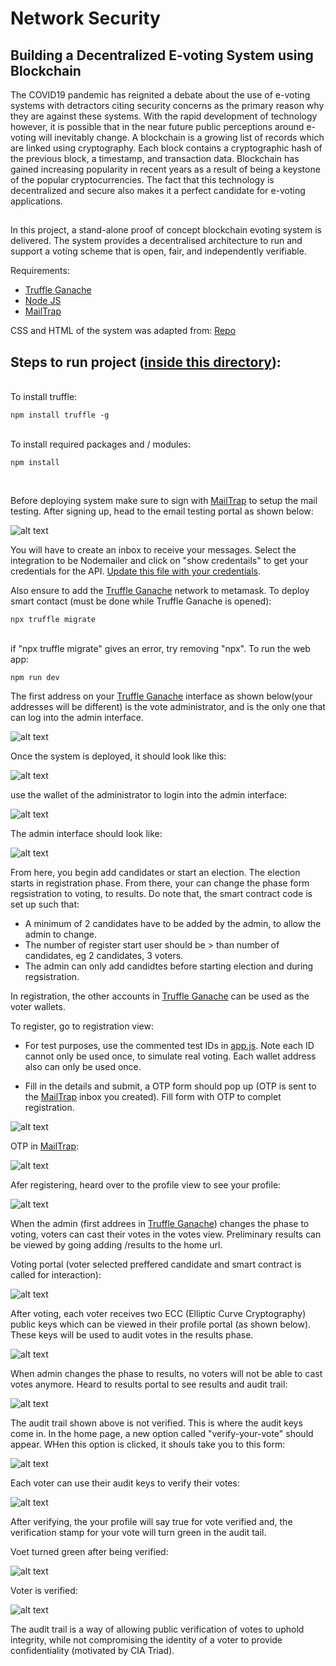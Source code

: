 # Network Security
## Building a Decentralized E-voting System using Blockchain

The COVID19 pandemic has reignited a debate about the use of e-voting systems
with detractors citing security concerns as the primary reason why they are against
these systems. With the rapid development of technology however, it is possible
that in the near future public perceptions around e-voting will inevitably change. A
blockchain is a growing list of records which are linked using cryptography. Each
block contains a cryptographic hash of the previous block, a timestamp, and
transaction data. Blockchain has gained increasing popularity in recent years as a
result of being a keystone of the popular cryptocurrencies. The fact that this
technology is decentralized and secure also makes it a perfect candidate for e-voting
applications. 
## 
In this project, a stand-alone proof of concept blockchain evoting
system is delivered. The system provides a decentralised architecture to run and support
a voting scheme that is open, fair, and independently verifiable. 

Requirements:

- [Truffle Ganache](https://trufflesuite.com/ganache/)
- [Node JS](https://nodejs.org/en/download)
- [MailTrap](https://mailtrap.io/signin)

CSS and HTML of the system was adapted from: [Repo](https://github.com/dhruti-patel/BlockVote-Truffle)

## Steps to run project ([inside this directory](./Code/)):

<br>
To install truffle:

```
npm install truffle -g
```

<br>
To install required packages and / modules:

```
npm install
```
<br>

Before deploying system make sure to sign with [MailTrap](https://mailtrap.io/signin) to setup the mail testing. After signing up, head to the email testing portal as shown below:


![alt text](./Testing/readme/mailtrap.png)

You will have to create an inbox to receive your messages. Select the integration to be Nodemailer and click on "show credentails" to get your credentials for the API. [Update this file with your credentials](./Code/routes/registeration.js).


Also ensure to add the [Truffle Ganache](https://trufflesuite.com/ganache/) network to metamask.
To deploy smart contact (must be done while Truffle Ganache is opened):

```
npx truffle migrate 
```
<br>
if "npx truffle migrate" gives an error, try removing "npx".
To run the web app:


 ```
 npm run dev
 ```

 The first address on your [Truffle Ganache](https://trufflesuite.com/ganache/) interface as shown below(your addresses will be different) is the vote administrator, and is the only one that can log into the admin interface.

 ![alt text](./Testing/readme/Screenshot%20(318).png)


 Once the system is deployed, it should look like this:

  ![alt text](./Testing/Usability/img/webApp.png)
 
 
 use the wallet of the administrator to login into the admin interface:

 ![alt text](./Testing/Usability/img/adminSignIn.png)

 The admin interface should look like:

  ![alt text](./Testing/Usability/img/adminOverView.png)

  From here, you begin add candidates or start an election. The election starts in registration phase. From there, your can change the phase form regsistration to voting, to results. Do note that, the smart contract code is set up such that:

  - A minimum of 2 candidates have to be added by the admin, to allow the admin to change.
  - The number of register start user should be > than number of candidates, eg 2 candidates, 3 voters.
  - The admin can only add candidtes before starting election and during regsistration.

  In registration, the other accounts in [Truffle Ganache](https://trufflesuite.com/ganache/) can be used as the voter wallets.

  To register, go to registration view:
  - For test purposes, use the commented test IDs in [app.js](./Code/src/js/app.js). Note each ID cannot only be used once, to simulate real voting. Each wallet address also can only be used once.

  - Fill in the details and submit, a OTP form should pop up (OTP is sent to the [MailTrap](https://mailtrap.io/signin) inbox you created). Fill form with OTP to complet registration.

  
 ![alt text](./Testing/Usability/img/getOTP.png)

 OTP in [MailTrap](https://mailtrap.io/signin):


 ![alt text](./Testing/Usability/img/otp.png)



  Afer registering, heard over to the profile view to see your profile:

   ![alt text](./Testing/Usability/img/afterRegistration.png)


  When the admin (first addrees in [Truffle Ganache](https://trufflesuite.com/ganache/)) changes the phase to voting, voters can cast their votes in the votes view. Preliminary results can be viewed by going adding /results to the home url. 

  Voting portal (voter selected preffered candidate and smart contract is called for interaction):

   ![alt text](./Testing/Usability/img/voteContract.png)

  After voting, each voter receives two ECC (Elliptic Curve Cryptography) public keys which can be viewed in their profile portal (as shown below). These keys will be used to audit votes in the results phase.

 ![alt text](./Testing/Usability/img/getAuditKeys.png)


When admin changes the phase to results, no voters will not be able to cast votes anymore. Heard to results portal to see results and audit trail:

 ![alt text](./Testing/Usability/img/voteTrail.png)

 The audit trail shown above is not verified. This is where the audit keys come in. In the home page, a new option called "verify-your-vote" should appear. WHen this option is clicked, it shouls take you to this form:

  ![alt text](./Testing/Usability/img/auditForm.png)

  Each voter can use their audit keys to verify their votes:

   ![alt text](./Testing/Usability/img/auditContract.png)

After verifying, the your profile will say true for vote verified and, the verification stamp for your vote will turn green in the audit tail.

Voet turned green after being verified:

![alt text](./Testing/Usability/img/verificationDone.png)


Voter is verified:

![alt text](./Testing/Usability/img/voterVerified.png)


The audit trail is a way of allowing public verification of votes to uphold integrity, while not compromising the identity of a voter to provide confidentiality (motivated by CIA Triad).

